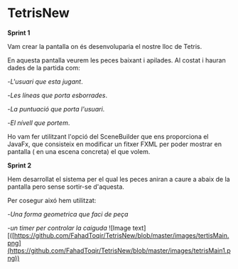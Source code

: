 # TetrisNew
**Sprint 1**

Vam crear la pantalla on és desenvoluparia el nostre lloc de Tetris.

En aquesta pantalla veurem les peces baixant i apilades. Al costat i hauran dades de la partida com:

-_L'usuari_ _que_ _esta_ _jugant_.

-_Les_ _líneas_ _que_ _porta_ _esborrades_.

-_La_ _puntuació_ _que_ _porta_ _l'usuari_.

-_El_ _nívell_ _que_ _portem_.

Ho vam fer utilitzant l'opció del SceneBuilder que ens proporciona el JavaFx, que consisteix en modificar un fitxer FXML per poder mostrar en pantalla ( en una escena concreta) el que volem.


**Sprint 2**

Hem desarrollat el sistema per el qual les peces aniran a caure a abaix de la pantalla pero sense sortir-se d'aquesta. 

Per cosegur aixó hem utilitzat:

-_Una_ _forma_ _geometrica_ _que_ _faci_ _de_ _peça_

-_un_ _timer_ _per_ _controlar_ _la_ _caiguda_
![Image text][([https://github.com/FahadToqir/TetrisNew/blob/master/images/tertisMain.png](https://github.com/FahadToqir/TetrisNew/blob/master/images/tetrisMain1.png))
